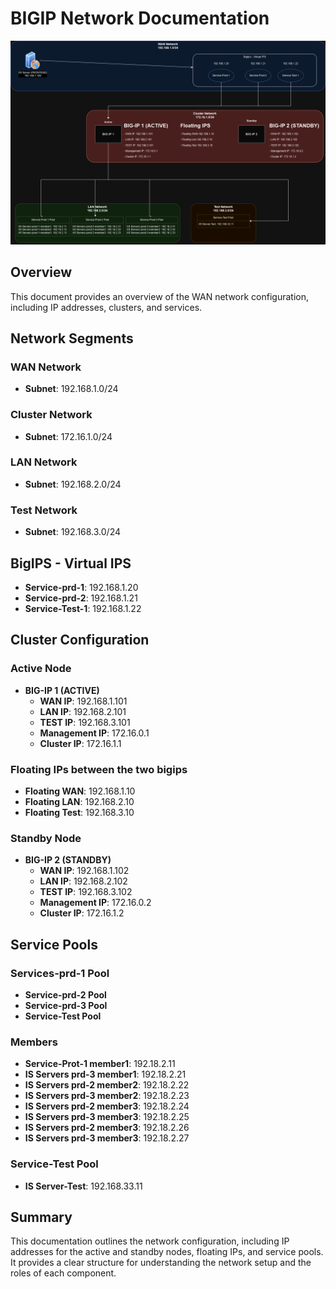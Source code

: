 # BIGIP Network Documentation

![Bigip-Network-Example](https://raw.githubusercontent.com/ilias-mam/bigip-sample-topology/main/Bigip-Network-Example.png)

## Overview
This document provides an overview of the WAN network configuration, including IP addresses, clusters, and services.

## Network Segments

### WAN Network
- **Subnet**: 192.168.1.0/24

### Cluster Network
- **Subnet**: 172.16.1.0/24

### LAN Network
- **Subnet**: 192.168.2.0/24

### Test Network
- **Subnet**: 192.168.3.0/24

## BigIPS - Virtual IPS
- **Service-prd-1**: 192.168.1.20
- **Service-prd-2**: 192.168.1.21
- **Service-Test-1**: 192.168.1.22

## Cluster Configuration

### Active Node
- **BIG-IP 1 (ACTIVE)**
  - **WAN IP**: 192.168.1.101
  - **LAN IP**: 192.168.2.101
  - **TEST IP**: 192.168.3.101
  - **Management IP**: 172.16.0.1
  - **Cluster IP**: 172.16.1.1

### Floating IPs between the two bigips
- **Floating WAN**: 192.168.1.10
- **Floating LAN**: 192.168.2.10
- **Floating Test**: 192.168.3.10

### Standby Node
- **BIG-IP 2 (STANDBY)**
  - **WAN IP**: 192.168.1.102
  - **LAN IP**: 192.168.2.102
  - **TEST IP**: 192.168.3.102
  - **Management IP**: 172.16.0.2
  - **Cluster IP**: 172.16.1.2

## Service Pools

### Services-prd-1 Pool
- **Service-prd-2 Pool**
- **Service-prd-3 Pool**
- **Service-Test Pool**

### Members
- **Service-Prot-1 member1**: 192.18.2.11
- **IS Servers prd-3 member1**: 192.18.2.21
- **IS Servers prd-2 member2**: 192.18.2.22
- **IS Servers prd-3 member2**: 192.18.2.23
- **IS Servers prd-2 member3**: 192.18.2.24
- **IS Servers prd-3 member3**: 192.18.2.25
- **IS Servers prd-2 member3**: 192.18.2.26
- **IS Servers prd-3 member3**: 192.18.2.27

### Service-Test Pool
- **IS Server-Test**: 192.168.33.11

## Summary
This documentation outlines the network configuration, including IP addresses for the active and standby nodes, floating IPs, and service pools. It provides a clear structure for understanding the network setup and the roles of each component.

